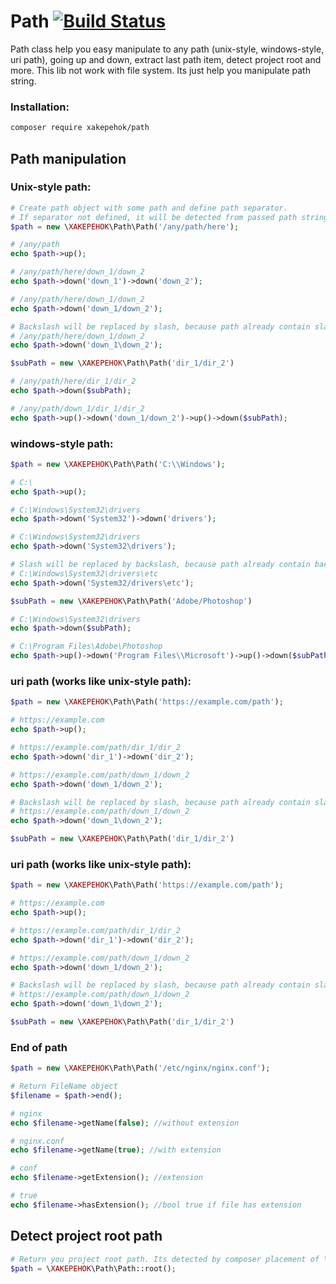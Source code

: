 # Path [![Build Status](https://travis-ci.com/XAKEPEHOK/Path.svg?branch=master)](https://travis-ci.com/XAKEPEHOK/Path)
Path class help you easy manipulate to any path (unix-style, windows-style, uri path), going up and down, extract last
path item, detect project root and more. This lib not work with file system. Its just help you manipulate path string. 

### Installation:
```bash
composer require xakepehok/path
```

## Path manipulation

### Unix-style path:
```php
# Create path object with some path and define path separator.
# If separator not defined, it will be detected from passed path string
$path = new \XAKEPEHOK\Path\Path('/any/path/here');

# /any/path
echo $path->up(); 

# /any/path/here/down_1/down_2
echo $path->down('down_1')->down('down_2'); 

# /any/path/here/down_1/down_2
echo $path->down('down_1/down_2'); 

# Backslash will be replaced by slash, because path already contain slash
# /any/path/here/down_1/down_2
echo $path->down('down_1\down_2'); 

$subPath = new \XAKEPEHOK\Path\Path('dir_1/dir_2')

# /any/path/here/dir_1/dir_2
echo $path->down($subPath); 

# /any/path/down_1/dir_1/dir_2
echo $path->up()->down('down_1/down_2')->up()->down($subPath);
```

### windows-style path:
```php
$path = new \XAKEPEHOK\Path\Path('C:\\Windows');

# C:\
echo $path->up(); 

# C:\Windows\System32\drivers
echo $path->down('System32')->down('drivers'); 

# C:\Windows\System32\drivers
echo $path->down('System32\drivers'); 

# Slash will be replaced by backslash, because path already contain backslash
# C:\Windows\System32\drivers\etc
echo $path->down('System32/drivers\etc'); 

$subPath = new \XAKEPEHOK\Path\Path('Adobe/Photoshop')

# C:\Windows\System32\drivers
echo $path->down($subPath); 

# C:\Program Files\Adobe\Photoshop
echo $path->up()->down('Program Files\\Microsoft')->up()->down($subPath);
```

### uri path (works like unix-style path):
```php
$path = new \XAKEPEHOK\Path\Path('https://example.com/path');

# https://example.com
echo $path->up(); 

# https://example.com/path/dir_1/dir_2
echo $path->down('dir_1')->down('dir_2'); 

# https://example.com/path/down_1/down_2
echo $path->down('down_1/down_2'); 

# Backslash will be replaced by slash, because path already contain slash
# https://example.com/path/down_1/down_2
echo $path->down('down_1\down_2'); 

$subPath = new \XAKEPEHOK\Path\Path('dir_1/dir_2')
```

### uri path (works like unix-style path):
```php
$path = new \XAKEPEHOK\Path\Path('https://example.com/path');

# https://example.com
echo $path->up(); 

# https://example.com/path/dir_1/dir_2
echo $path->down('dir_1')->down('dir_2'); 

# https://example.com/path/down_1/down_2
echo $path->down('down_1/down_2'); 

# Backslash will be replaced by slash, because path already contain slash
# https://example.com/path/down_1/down_2
echo $path->down('down_1\down_2'); 

$subPath = new \XAKEPEHOK\Path\Path('dir_1/dir_2')
```

### End of path
```php
$path = new \XAKEPEHOK\Path\Path('/etc/nginx/nginx.conf');

# Return FileName object
$filename = $path->end();

# nginx
echo $filename->getName(false); //without extension

# nginx.conf
echo $filename->getName(true); //with extension

# conf
echo $filename->getExtension(); //extension

# true
echo $filename->hasExtension(); //bool true if file has extension
```

## Detect project root path
```php
# Return you project root path. Its detected by composer placement of \Composer\Autoload\ClassLoader.php
$path = \XAKEPEHOK\Path\Path::root();
```